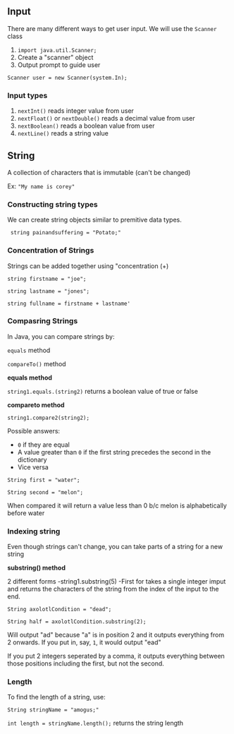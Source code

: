 ## Input
There are many different ways to get user input. We will use  the `Scanner` class

1. `import java.util.Scanner;`
2. Create a "scanner" object
3. Output prompt to guide user

`Scanner user = new Scanner(system.In);`

### Input types
1. `nextInt()` reads integer value from user
2. `nextFloat()` or  `nextDouble()` reads a decimal value from user
3. `nextBoolean()` reads a boolean value from user
4. `nextLine()` reads a string value

## String
A collection of characters that is immutable (can't be changed)

Ex: `"My name is corey"`

### Constructing string types

We can create string objects similar to premitive data types.

` string painandsuffering = "Potato;"`

### Concentration of Strings

Strings can be added together using "concentration (+)

`string firstname = "joe";`

`string lastname = "jones";`

`string fullname = firstname + lastname'`

### Compasring Strings

In Java, you can compare strings by:

`equals` method

`compareTo()` method

**equals method**

`string1.equals.(string2)` returns a boolean value of true or false

**compareto method**

`string1.compare2(string2);`

Possible answers:
- `0` if they are equal
- A value greater than `0` if the first string precedes the second in the dictionary
- Vice versa

`String first = "water";`

`String second = "melon";`

When compared it will return a value less than 0 b/c melon is alphabetically before water

### Indexing string
Even though strings can't change, you can take parts of a string for a new string

**substring() method**

2 different forms
-string1.substring(5)
  -First for takes a single integer imput and returns the characters of the string from the index of the input to the end.

`String axolotlCondition = "dead";`

`String half = axolotlCondition.substring(2);`

Will output "ad" because "a" is in position 2 and it outputs everything from 2 onwards. If you put in, say, `1`, it would output "ead"

If you put 2 integers seperated by a comma, it outputs everything between those positions including the first, but not the second.

### Length

To find the length of a string, use:

`String stringName = "amogus;"`

`int length = stringName.length();` returns the string length
